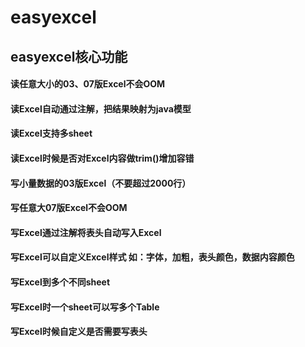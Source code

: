 # easyexcel

## easyexcel核心功能
#### 读任意大小的03、07版Excel不会OOM
#### 读Excel自动通过注解，把结果映射为java模型
#### 读Excel支持多sheet
#### 读Excel时候是否对Excel内容做trim()增加容错
#### 写小量数据的03版Excel（不要超过2000行）
#### 写任意大07版Excel不会OOM
#### 写Excel通过注解将表头自动写入Excel
#### 写Excel可以自定义Excel样式 如：字体，加粗，表头颜色，数据内容颜色
#### 写Excel到多个不同sheet
#### 写Excel时一个sheet可以写多个Table
#### 写Excel时候自定义是否需要写表头
